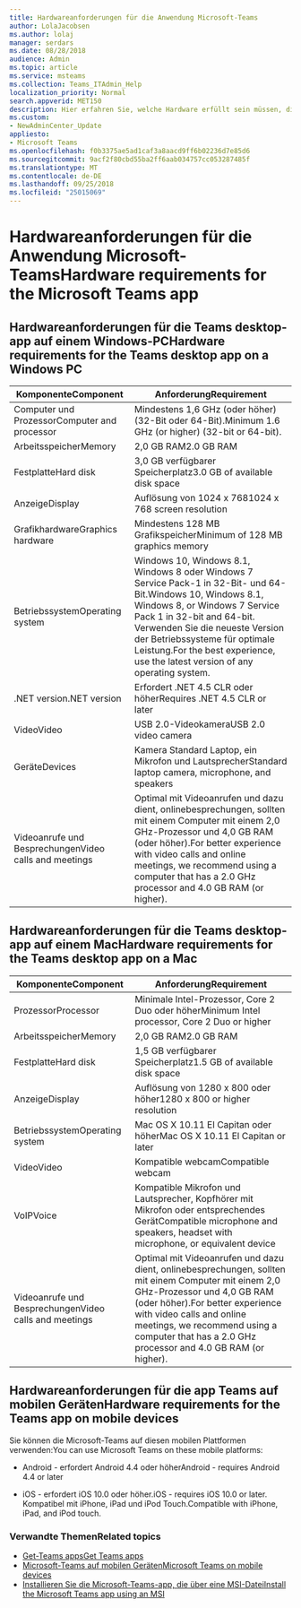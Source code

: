 ```yaml
---
title: Hardwareanforderungen für die Anwendung Microsoft-Teams
author: LolaJacobsen
ms.author: lolaj
manager: serdars
ms.date: 08/28/2018
audience: Admin
ms.topic: article
ms.service: msteams
ms.collection: Teams_ITAdmin_Help
localization_priority: Normal
search.appverid: MET150
description: Hier erfahren Sie, welche Hardware erfüllt sein müssen, die zum Installieren und Ausführen von Microsoft-Teams erforderlich sind.
ms.custom:
- NewAdminCenter_Update
appliesto:
- Microsoft Teams
ms.openlocfilehash: f0b3375ae5ad1caf3a8aacd9ff6b02236d7e85d6
ms.sourcegitcommit: 9acf2f80cbd55ba2ff6aab034757cc053287485f
ms.translationtype: MT
ms.contentlocale: de-DE
ms.lasthandoff: 09/25/2018
ms.locfileid: "25015069"
---
```

# <a name="hardware-requirements-for-the-microsoft-teams-app"></a><span data-ttu-id="8bbde-103">Hardwareanforderungen für die Anwendung Microsoft-Teams</span><span class="sxs-lookup"><span data-stu-id="8bbde-103">Hardware requirements for the Microsoft Teams app</span></span>

## <a name="hardware-requirements-for-the-teams-desktop-app-on-a-windows-pc"></a><span data-ttu-id="8bbde-104">Hardwareanforderungen für die Teams desktop-app auf einem Windows-PC</span><span class="sxs-lookup"><span data-stu-id="8bbde-104">Hardware requirements for the Teams desktop app on a Windows PC</span></span>

|<span data-ttu-id="8bbde-105">**Komponente**</span><span class="sxs-lookup"><span data-stu-id="8bbde-105">**Component**</span></span>|<span data-ttu-id="8bbde-106">**Anforderung**</span><span class="sxs-lookup"><span data-stu-id="8bbde-106">**Requirement**</span></span>  |
|---------|---------|
|<span data-ttu-id="8bbde-107">Computer und Prozessor</span><span class="sxs-lookup"><span data-stu-id="8bbde-107">Computer and processor</span></span>    | <span data-ttu-id="8bbde-108">Mindestens 1,6 GHz (oder höher) (32-Bit oder 64-Bit).</span><span class="sxs-lookup"><span data-stu-id="8bbde-108">Minimum 1.6 GHz (or higher) (32-bit or 64-bit).</span></span>        |
|<span data-ttu-id="8bbde-109">Arbeitsspeicher</span><span class="sxs-lookup"><span data-stu-id="8bbde-109">Memory</span></span>     |    <span data-ttu-id="8bbde-110">2,0 GB RAM</span><span class="sxs-lookup"><span data-stu-id="8bbde-110">2.0 GB RAM</span></span>     |
|<span data-ttu-id="8bbde-111">Festplatte</span><span class="sxs-lookup"><span data-stu-id="8bbde-111">Hard disk</span></span>    | <span data-ttu-id="8bbde-112">3,0 GB verfügbarer Speicherplatz</span><span class="sxs-lookup"><span data-stu-id="8bbde-112">3.0 GB of available disk space</span></span>        |
|<span data-ttu-id="8bbde-113">Anzeige</span><span class="sxs-lookup"><span data-stu-id="8bbde-113">Display</span></span>    |   <span data-ttu-id="8bbde-114">Auflösung von 1024 x 768</span><span class="sxs-lookup"><span data-stu-id="8bbde-114">1024 x 768 screen resolution</span></span> |
|<span data-ttu-id="8bbde-115">Grafikhardware</span><span class="sxs-lookup"><span data-stu-id="8bbde-115">Graphics hardware</span></span> |  <span data-ttu-id="8bbde-116">Mindestens 128 MB Grafikspeicher</span><span class="sxs-lookup"><span data-stu-id="8bbde-116">Minimum of 128 MB graphics memory</span></span>
|<span data-ttu-id="8bbde-117">Betriebssystem</span><span class="sxs-lookup"><span data-stu-id="8bbde-117">Operating system</span></span>  |    <span data-ttu-id="8bbde-118">Windows 10, Windows 8.1, Windows 8 oder Windows 7 Service Pack-1 in 32-Bit- und 64-Bit.</span><span class="sxs-lookup"><span data-stu-id="8bbde-118">Windows 10, Windows 8.1, Windows 8, or Windows 7 Service Pack 1 in 32-bit and 64-bit.</span></span>  <span data-ttu-id="8bbde-119">Verwenden Sie die neueste Version der Betriebssysteme für optimale Leistung.</span><span class="sxs-lookup"><span data-stu-id="8bbde-119">For the best experience, use the latest version of any operating system.</span></span>|
|<span data-ttu-id="8bbde-120">.NET version</span><span class="sxs-lookup"><span data-stu-id="8bbde-120">.NET version</span></span>    |  <span data-ttu-id="8bbde-121">Erfordert .NET 4.5 CLR oder höher</span><span class="sxs-lookup"><span data-stu-id="8bbde-121">Requires .NET 4.5 CLR or later</span></span>       |
|<span data-ttu-id="8bbde-122">Video</span><span class="sxs-lookup"><span data-stu-id="8bbde-122">Video</span></span>    |  <span data-ttu-id="8bbde-123">USB 2.0-Videokamera</span><span class="sxs-lookup"><span data-stu-id="8bbde-123">USB 2.0 video camera</span></span>       |
|<span data-ttu-id="8bbde-124">Geräte</span><span class="sxs-lookup"><span data-stu-id="8bbde-124">Devices</span></span>    |   <span data-ttu-id="8bbde-125">Kamera Standard Laptop, ein Mikrofon und Lautsprecher</span><span class="sxs-lookup"><span data-stu-id="8bbde-125">Standard laptop camera, microphone, and speakers</span></span>    | 
|<span data-ttu-id="8bbde-126">Videoanrufe und Besprechungen</span><span class="sxs-lookup"><span data-stu-id="8bbde-126">Video calls and meetings</span></span> | <span data-ttu-id="8bbde-127">Optimal mit Videoanrufen und dazu dient, onlinebesprechungen, sollten mit einem Computer mit einem 2,0 GHz-Prozessor und 4,0 GB RAM (oder höher).</span><span class="sxs-lookup"><span data-stu-id="8bbde-127">For better experience with video calls and online meetings, we recommend using a computer that has a 2.0 GHz processor and 4.0 GB RAM (or higher).</span></span>

## <a name="hardware-requirements-for-the-teams-desktop-app-on-a-mac"></a><span data-ttu-id="8bbde-128">Hardwareanforderungen für die Teams desktop-app auf einem Mac</span><span class="sxs-lookup"><span data-stu-id="8bbde-128">Hardware requirements for the Teams desktop app on a Mac</span></span>
|<span data-ttu-id="8bbde-129">**Komponente**</span><span class="sxs-lookup"><span data-stu-id="8bbde-129">**Component**</span></span>|<span data-ttu-id="8bbde-130">**Anforderung**</span><span class="sxs-lookup"><span data-stu-id="8bbde-130">**Requirement**</span></span>  |
|---------|---------|
|<span data-ttu-id="8bbde-131">Prozessor</span><span class="sxs-lookup"><span data-stu-id="8bbde-131">Processor</span></span>    | <span data-ttu-id="8bbde-132">Minimale Intel-Prozessor, Core 2 Duo oder höher</span><span class="sxs-lookup"><span data-stu-id="8bbde-132">Minimum Intel processor, Core 2 Duo or higher</span></span> |
|<span data-ttu-id="8bbde-133">Arbeitsspeicher</span><span class="sxs-lookup"><span data-stu-id="8bbde-133">Memory</span></span>     |   <span data-ttu-id="8bbde-134">2,0 GB RAM</span><span class="sxs-lookup"><span data-stu-id="8bbde-134">2.0 GB RAM</span></span>      |
|<span data-ttu-id="8bbde-135">Festplatte</span><span class="sxs-lookup"><span data-stu-id="8bbde-135">Hard disk</span></span>    |   <span data-ttu-id="8bbde-136">1,5 GB verfügbarer Speicherplatz</span><span class="sxs-lookup"><span data-stu-id="8bbde-136">1.5 GB of available disk space</span></span>      |
|<span data-ttu-id="8bbde-137">Anzeige</span><span class="sxs-lookup"><span data-stu-id="8bbde-137">Display</span></span>    | <span data-ttu-id="8bbde-138">Auflösung von 1280 x 800 oder höher</span><span class="sxs-lookup"><span data-stu-id="8bbde-138">1280 x 800 or higher resolution</span></span>    |
|<span data-ttu-id="8bbde-139">Betriebssystem</span><span class="sxs-lookup"><span data-stu-id="8bbde-139">Operating system</span></span>  |    <span data-ttu-id="8bbde-140">Mac OS X 10.11 El Capitan oder höher</span><span class="sxs-lookup"><span data-stu-id="8bbde-140">Mac OS X 10.11 El Capitan or later</span></span>     |
|<span data-ttu-id="8bbde-141">Video</span><span class="sxs-lookup"><span data-stu-id="8bbde-141">Video</span></span>  |    <span data-ttu-id="8bbde-142">Kompatible webcam</span><span class="sxs-lookup"><span data-stu-id="8bbde-142">Compatible webcam</span></span>     |
|<span data-ttu-id="8bbde-143">VoIP</span><span class="sxs-lookup"><span data-stu-id="8bbde-143">Voice</span></span>    |  <span data-ttu-id="8bbde-144">Kompatible Mikrofon und Lautsprecher, Kopfhörer mit Mikrofon oder entsprechendes Gerät</span><span class="sxs-lookup"><span data-stu-id="8bbde-144">Compatible microphone and speakers, headset with microphone, or equivalent device</span></span>       |
|<span data-ttu-id="8bbde-145">Videoanrufe und Besprechungen</span><span class="sxs-lookup"><span data-stu-id="8bbde-145">Video calls and meetings</span></span> | <span data-ttu-id="8bbde-146">Optimal mit Videoanrufen und dazu dient, onlinebesprechungen, sollten mit einem Computer mit einem 2,0 GHz-Prozessor und 4,0 GB RAM (oder höher).</span><span class="sxs-lookup"><span data-stu-id="8bbde-146">For better experience with video calls and online meetings, we recommend using a computer that has a 2.0 GHz processor and 4.0 GB RAM (or higher).</span></span>

## <a name="hardware-requirements-for-the-teams-app-on-mobile-devices"></a><span data-ttu-id="8bbde-147">Hardwareanforderungen für die app Teams auf mobilen Geräten</span><span class="sxs-lookup"><span data-stu-id="8bbde-147">Hardware requirements for the Teams app on mobile devices</span></span>

<span data-ttu-id="8bbde-148">Sie können die Microsoft-Teams auf diesen mobilen Plattformen verwenden:</span><span class="sxs-lookup"><span data-stu-id="8bbde-148">You can use Microsoft Teams on these mobile platforms:</span></span>

- <span data-ttu-id="8bbde-149">Android - erfordert Android 4.4 oder höher</span><span class="sxs-lookup"><span data-stu-id="8bbde-149">Android - requires Android 4.4 or later</span></span>

- <span data-ttu-id="8bbde-150">iOS - erfordert iOS 10.0 oder höher.</span><span class="sxs-lookup"><span data-stu-id="8bbde-150">iOS - requires iOS 10.0 or later.</span></span> <span data-ttu-id="8bbde-151">Kompatibel mit iPhone, iPad und iPod Touch.</span><span class="sxs-lookup"><span data-stu-id="8bbde-151">Compatible with iPhone, iPad, and iPod touch.</span></span>

### <a name="related-topics"></a><span data-ttu-id="8bbde-152">Verwandte Themen</span><span class="sxs-lookup"><span data-stu-id="8bbde-152">Related topics</span></span>
- [<span data-ttu-id="8bbde-153">Get-Teams apps</span><span class="sxs-lookup"><span data-stu-id="8bbde-153">Get Teams apps</span></span>](get-clients.md)
- [<span data-ttu-id="8bbde-154">Microsoft-Teams auf mobilen Geräten</span><span class="sxs-lookup"><span data-stu-id="8bbde-154">Microsoft Teams on mobile devices</span></span>](https://support.office.com/article/Microsoft-Teams-on-mobile-devices-2ACBCF73-8FD4-4929-9B31-AE403B88C2D3)
- [<span data-ttu-id="8bbde-155">Installieren Sie die Microsoft-Teams-app, die über eine MSI-Datei</span><span class="sxs-lookup"><span data-stu-id="8bbde-155">Install the Microsoft Teams app using an MSI</span></span>](msi-deployment.md)
